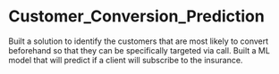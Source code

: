 # Customer_Conversion_Prediction
Built a solution to identify the customers that are most likely to convert beforehand so that they can be specifically targeted via call. Built a ML model that will predict if a client will subscribe to the insurance.
